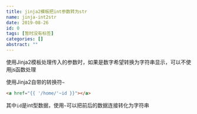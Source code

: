 ```yaml
---
title: jinja2模板把int参数转为str
name: jinja-int2str
date: 2019-08-26
id: 0
tags: [暂时没有标签]
categories: []
abstract: ""
---
```



使用Jinja2模板处理传入的参数时，如果是数字希望转换为字符串显示，可以不使用js函数处理

<!--more-->

使用Jinja2自带的转换符`~`

```html
<a href="{{ '/home/'~id }}"></a>
```

其中`id`是int型数据，使用`~`可以把前后的数据连接转化为字符串